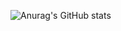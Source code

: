 ![Anurag's GitHub stats](https://github-readme-stats.vercel.app/api?username=Deja-vuuu&show_icons=true&theme=onedark)
